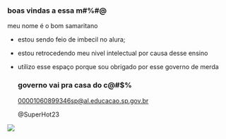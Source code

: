 ### boas vindas a essa m#$%# do c@r$%#@

meu nome é o bom samaritano

- estou sendo feio de imbecil no alura;
- estou retrocedendo meu nivel intelectual por causa desse ensino
- utilizo esse espaço porque sou obrigado por esse governo de merda

  ### governo vai pra casa do c@#$%

  00001060899346sp@al.educacao.sp.gov.br

  @SuperHot23

![](https://media1.tenor.com/m/wcRMEG48qksAAAAC/donovan-bape.gif)
